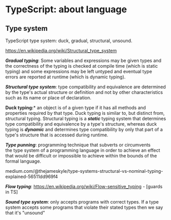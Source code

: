 # TypeScript: about language

## Type system

TypeScript type system: duck, gradual, structural, unsound.

https://en.wikipedia.org/wiki/Structural_type_system

***Gradual typing***: Some variables and expressions may be given types and the correctness of the typing is checked at compile time (which is static typing) and some expressions may be left untyped and eventual type errors are reported at runtime (which is dynamic typing).

***Structural type system***: type compatibility and equivalence are determined by the type's actual structure or definition and not by other characteristics such as its name or place of declaration.

**Duck typing:*** an object is of a given type if it has all methods and properties required by that type. Duck typing is similar to, but distinct from, structural typing. Structural typing is a ***static*** typing system that determines type compatibility and equivalence by a type's structure, whereas duck typing is ***dynamic*** and determines type compatibility by only that part of a type's structure that is accessed during runtime.

***Type punning***: programming technique that subverts or circumvents the type system of a programming language in order to achieve an effect that would be difficult or impossible to achieve within the bounds of the formal language.

medium.com/@thejameskyle/type-systems-structural-vs-nominal-typing-explained-56511dd969f4

***Flow typing***: https://en.wikipedia.org/wiki/Flow-sensitive_typing - \[guards in TS\]

***Sound type system***: only accepts programs with correct types. If a type system accepts some programs that violate their stated types then we say that it's "unsound"